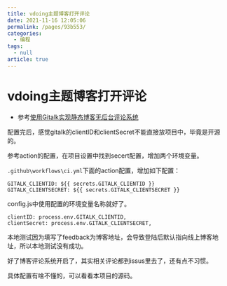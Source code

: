 ```yaml
---
title: vdoing主题博客打开评论
date: 2021-11-16 12:05:06
permalink: /pages/93b553/
categories: 
  - 编程
tags: 
  - null
article: true
---
```

# vdoing主题博客打开评论

* 参考[使用Gitalk实现静态博客无后台评论系统](https://xugaoyi.github.io/vdoing-demo-repository/pages/1da0bf9a988eafe5/)

配置完后，感觉gitalk的clientID和clientSecret不能直接放项目中，毕竟是开源的。

参考action的配置，在项目设置中找到secert配置，增加两个环境变量。

`.github\workflows\ci.yml`下面的action配置，增加如下配置：

```text
GITALK_CLIENTID: ${{ secrets.GITALK_CLIENTID }}
GITALK_CLIENTSECRET: ${{ secrets.GITALK_CLIENTSECRET }}
```

config.js中使用配置的环境变量名称就好了。

```text
clientID: process.env.GITALK_CLIENTID,
clientSecret: process.env.GITALK_CLIENTSECRET,
```

本地测试因为填写了feedback为博客地址，会导致登陆后默认指向线上博客地址，所以本地测试没有成功。

好了博客评论系统开启了，其实相关评论都到issus里去了，还有点不习惯。

具体配置有啥不懂的，可以看看本项目的源码。
